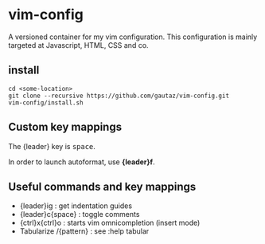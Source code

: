 # vim-config

A versioned container for my vim configuration.
This configuration is mainly targeted at Javascript, HTML, CSS and co.

## install

    cd <some-location>
    git clone --recursive https://github.com/gautaz/vim-config.git
	vim-config/install.sh

## Custom key mappings

The {leader} key is <kbd>space</kbd>.

In order to launch autoformat, use **{leader}f**.

## Useful commands and key mappings

* {leader}ig            : get indentation guides
* {leader}c{space}      : toggle comments
* {ctrl}x{ctrl}o        : starts vim omnicompletion (insert mode)
* Tabularize /{pattern} : see :help tabular
